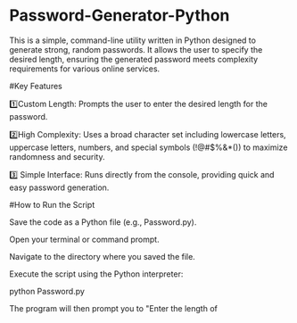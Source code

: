 # Password-Generator-Python
This is a simple, command-line utility written in Python designed to generate strong, random passwords. It allows the user to specify the desired length, ensuring the generated password meets complexity requirements for various online services.

#Key Features

  1️⃣Custom Length: Prompts the user to enter the desired length for the password.

  2️⃣High Complexity: Uses a broad character set including lowercase letters, uppercase letters, numbers, and special symbols (!@#$%&*()) to maximize randomness and security.

  3️⃣ Simple Interface: Runs directly from the console, providing quick and easy password generation.

#How to Run the Script

Save the code as a Python file (e.g., Password.py).

Open your terminal or command prompt.

Navigate to the directory where you saved the file.

Execute the script using the Python interpreter:

python Password.py

The program will then prompt you to "Enter the length of 

